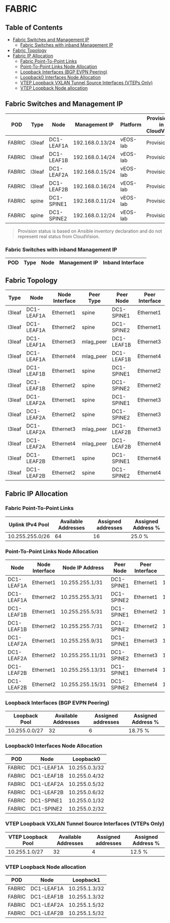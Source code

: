 # FABRIC

## Table of Contents

- [Fabric Switches and Management IP](#fabric-switches-and-management-ip)
  - [Fabric Switches with inband Management IP](#fabric-switches-with-inband-management-ip)
- [Fabric Topology](#fabric-topology)
- [Fabric IP Allocation](#fabric-ip-allocation)
  - [Fabric Point-To-Point Links](#fabric-point-to-point-links)
  - [Point-To-Point Links Node Allocation](#point-to-point-links-node-allocation)
  - [Loopback Interfaces (BGP EVPN Peering)](#loopback-interfaces-bgp-evpn-peering)
  - [Loopback0 Interfaces Node Allocation](#loopback0-interfaces-node-allocation)
  - [VTEP Loopback VXLAN Tunnel Source Interfaces (VTEPs Only)](#vtep-loopback-vxlan-tunnel-source-interfaces-vteps-only)
  - [VTEP Loopback Node allocation](#vtep-loopback-node-allocation)

## Fabric Switches and Management IP

| POD | Type | Node | Management IP | Platform | Provisioned in CloudVision | Serial Number |
| --- | ---- | ---- | ------------- | -------- | -------------------------- | ------------- |
| FABRIC | l3leaf | DC1-LEAF1A | 192.168.0.13/24 | vEOS-lab | Provisioned | - |
| FABRIC | l3leaf | DC1-LEAF1B | 192.168.0.14/24 | vEOS-lab | Provisioned | - |
| FABRIC | l3leaf | DC1-LEAF2A | 192.168.0.15/24 | vEOS-lab | Provisioned | - |
| FABRIC | l3leaf | DC1-LEAF2B | 192.168.0.16/24 | vEOS-lab | Provisioned | - |
| FABRIC | spine | DC1-SPINE1 | 192.168.0.11/24 | vEOS-lab | Provisioned | - |
| FABRIC | spine | DC1-SPINE2 | 192.168.0.12/24 | vEOS-lab | Provisioned | - |

> Provision status is based on Ansible inventory declaration and do not represent real status from CloudVision.

### Fabric Switches with inband Management IP

| POD | Type | Node | Management IP | Inband Interface |
| --- | ---- | ---- | ------------- | ---------------- |

## Fabric Topology

| Type | Node | Node Interface | Peer Type | Peer Node | Peer Interface |
| ---- | ---- | -------------- | --------- | ----------| -------------- |
| l3leaf | DC1-LEAF1A | Ethernet1 | spine | DC1-SPINE1 | Ethernet1 |
| l3leaf | DC1-LEAF1A | Ethernet2 | spine | DC1-SPINE2 | Ethernet1 |
| l3leaf | DC1-LEAF1A | Ethernet3 | mlag_peer | DC1-LEAF1B | Ethernet3 |
| l3leaf | DC1-LEAF1A | Ethernet4 | mlag_peer | DC1-LEAF1B | Ethernet4 |
| l3leaf | DC1-LEAF1B | Ethernet1 | spine | DC1-SPINE1 | Ethernet2 |
| l3leaf | DC1-LEAF1B | Ethernet2 | spine | DC1-SPINE2 | Ethernet2 |
| l3leaf | DC1-LEAF2A | Ethernet1 | spine | DC1-SPINE1 | Ethernet3 |
| l3leaf | DC1-LEAF2A | Ethernet2 | spine | DC1-SPINE2 | Ethernet3 |
| l3leaf | DC1-LEAF2A | Ethernet3 | mlag_peer | DC1-LEAF2B | Ethernet3 |
| l3leaf | DC1-LEAF2A | Ethernet4 | mlag_peer | DC1-LEAF2B | Ethernet4 |
| l3leaf | DC1-LEAF2B | Ethernet1 | spine | DC1-SPINE1 | Ethernet4 |
| l3leaf | DC1-LEAF2B | Ethernet2 | spine | DC1-SPINE2 | Ethernet4 |

## Fabric IP Allocation

### Fabric Point-To-Point Links

| Uplink IPv4 Pool | Available Addresses | Assigned addresses | Assigned Address % |
| ---------------- | ------------------- | ------------------ | ------------------ |
| 10.255.255.0/26 | 64 | 16 | 25.0 % |

### Point-To-Point Links Node Allocation

| Node | Node Interface | Node IP Address | Peer Node | Peer Interface | Peer IP Address |
| ---- | -------------- | --------------- | --------- | -------------- | --------------- |
| DC1-LEAF1A | Ethernet1 | 10.255.255.1/31 | DC1-SPINE1 | Ethernet1 | 10.255.255.0/31 |
| DC1-LEAF1A | Ethernet2 | 10.255.255.3/31 | DC1-SPINE2 | Ethernet1 | 10.255.255.2/31 |
| DC1-LEAF1B | Ethernet1 | 10.255.255.5/31 | DC1-SPINE1 | Ethernet2 | 10.255.255.4/31 |
| DC1-LEAF1B | Ethernet2 | 10.255.255.7/31 | DC1-SPINE2 | Ethernet2 | 10.255.255.6/31 |
| DC1-LEAF2A | Ethernet1 | 10.255.255.9/31 | DC1-SPINE1 | Ethernet3 | 10.255.255.8/31 |
| DC1-LEAF2A | Ethernet2 | 10.255.255.11/31 | DC1-SPINE2 | Ethernet3 | 10.255.255.10/31 |
| DC1-LEAF2B | Ethernet1 | 10.255.255.13/31 | DC1-SPINE1 | Ethernet4 | 10.255.255.12/31 |
| DC1-LEAF2B | Ethernet2 | 10.255.255.15/31 | DC1-SPINE2 | Ethernet4 | 10.255.255.14/31 |

### Loopback Interfaces (BGP EVPN Peering)

| Loopback Pool | Available Addresses | Assigned addresses | Assigned Address % |
| ------------- | ------------------- | ------------------ | ------------------ |
| 10.255.0.0/27 | 32 | 6 | 18.75 % |

### Loopback0 Interfaces Node Allocation

| POD | Node | Loopback0 |
| --- | ---- | --------- |
| FABRIC | DC1-LEAF1A | 10.255.0.3/32 |
| FABRIC | DC1-LEAF1B | 10.255.0.4/32 |
| FABRIC | DC1-LEAF2A | 10.255.0.5/32 |
| FABRIC | DC1-LEAF2B | 10.255.0.6/32 |
| FABRIC | DC1-SPINE1 | 10.255.0.1/32 |
| FABRIC | DC1-SPINE2 | 10.255.0.2/32 |

### VTEP Loopback VXLAN Tunnel Source Interfaces (VTEPs Only)

| VTEP Loopback Pool | Available Addresses | Assigned addresses | Assigned Address % |
| --------------------- | ------------------- | ------------------ | ------------------ |
| 10.255.1.0/27 | 32 | 4 | 12.5 % |

### VTEP Loopback Node allocation

| POD | Node | Loopback1 |
| --- | ---- | --------- |
| FABRIC | DC1-LEAF1A | 10.255.1.3/32 |
| FABRIC | DC1-LEAF1B | 10.255.1.3/32 |
| FABRIC | DC1-LEAF2A | 10.255.1.5/32 |
| FABRIC | DC1-LEAF2B | 10.255.1.5/32 |
